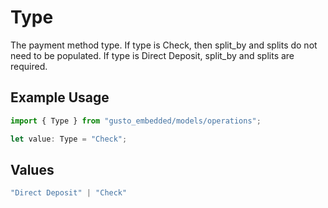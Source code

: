 # Type

The payment method type. If type is Check, then split_by and splits do not need to be populated. If type is Direct Deposit, split_by and splits are required.

## Example Usage

```typescript
import { Type } from "gusto_embedded/models/operations";

let value: Type = "Check";
```

## Values

```typescript
"Direct Deposit" | "Check"
```